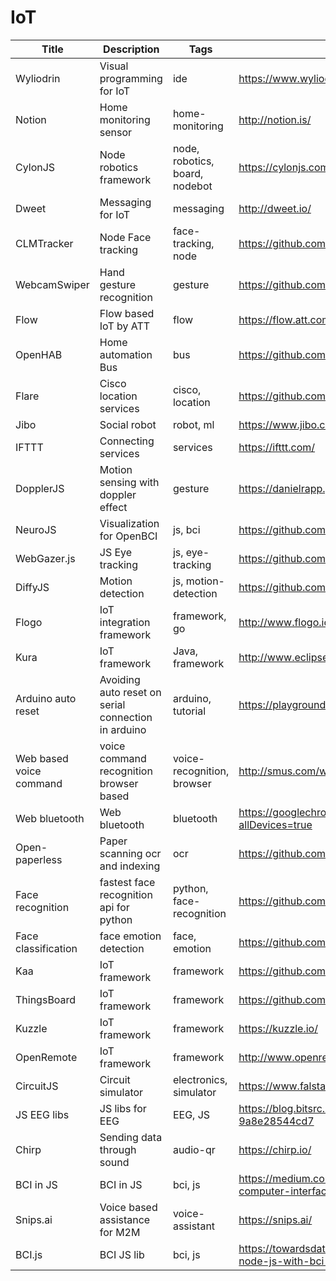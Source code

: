 # IoT

Title | Description | Tags | Link
------------ | ------------- | ---------- | --------------
Wyliodrin | Visual programming for IoT | ide | https://www.wyliodrin.com/
Notion | Home monitoring sensor | home-monitoring | http://notion.is/
CylonJS | Node robotics framework | node, robotics, board, nodebot | https://cylonjs.com/
Dweet | Messaging for IoT | messaging | http://dweet.io/
CLMTracker | Node Face tracking | face-tracking, node | https://github.com/auduno/clmtrackr
WebcamSwiper | Hand gesture recognition | gesture | https://github.com/iambrandonn/WebcamSwiper
Flow | Flow based IoT by ATT | flow | https://flow.att.com/
OpenHAB | Home automation Bus | bus | https://github.com/openhab/openhab
Flare | Cisco location services | cisco, location | https://github.com/CiscoDevNet/flare
Jibo | Social robot | robot, ml | https://www.jibo.com/
IFTTT | Connecting services | services | https://ifttt.com/
DopplerJS | Motion sensing with doppler effect | gesture | https://danielrapp.github.io/doppler/
NeuroJS | Visualization for OpenBCI | js, bci | https://github.com/NeuroJS
WebGazer.js | JS Eye tracking | js, eye-tracking | https://github.com/brownhci/WebGazer
DiffyJS | Motion detection | js, motion-detection | https://github.com/maniart/diffyjs
Flogo | IoT integration framework | framework, go | http://www.flogo.io/
Kura | IoT framework | Java, framework | http://www.eclipse.org/kura/
Arduino auto reset | Avoiding auto reset on serial connection in arduino | arduino, tutorial | https://playground.arduino.cc/Main/DisablingAutoResetOnSerialConnection
Web based voice command | voice command recognition browser based | voice-recognition, browser | http://smus.com/web-voice-command-recognition/
Web bluetooth | Web bluetooth | bluetooth | https://googlechrome.github.io/samples/web-bluetooth/device-info.html?allDevices=true
Open-paperless | Paper scanning ocr and indexing | ocr | https://github.com/zhoubear/open-paperless
Face recognition | fastest face recognition api for python | python, face-recognition | https://github.com/ageitgey/face_recognition
Face classification | face emotion detection | face, emotion | https://github.com/oarriaga/face_classification
Kaa | IoT framework | framework | https://github.com/kaaproject/kaa/
ThingsBoard | IoT framework | framework | https://github.com/thingsboard/thingsboard/
Kuzzle | IoT framework | framework | https://kuzzle.io/
OpenRemote | IoT framework | framework | http://www.openremote.com/
CircuitJS | Circuit simulator | electronics, simulator | https://www.falstad.com/circuit/circuitjs.html
JS EEG libs | JS libs for EEG | EEG, JS | https://blog.bitsrc.io/7-javascript-eeg-mind-reading-libraries-for-2018-9a8e28544cd7
Chirp | Sending data through sound | audio-qr | https://chirp.io/
BCI in JS | BCI in JS | bci, js | https://medium.com/@devdevcharlie/experimenting-with-brain-computer-interfaces-in-javascript-8d6cb891fda8
Snips.ai | Voice based assistance for M2M | voice-assistant | https://snips.ai/
BCI.js | BCI JS lib | bci, js | https://towardsdatascience.com/eeg-motor-imagery-classification-in-node-js-with-bci-js-d21f29cf165
